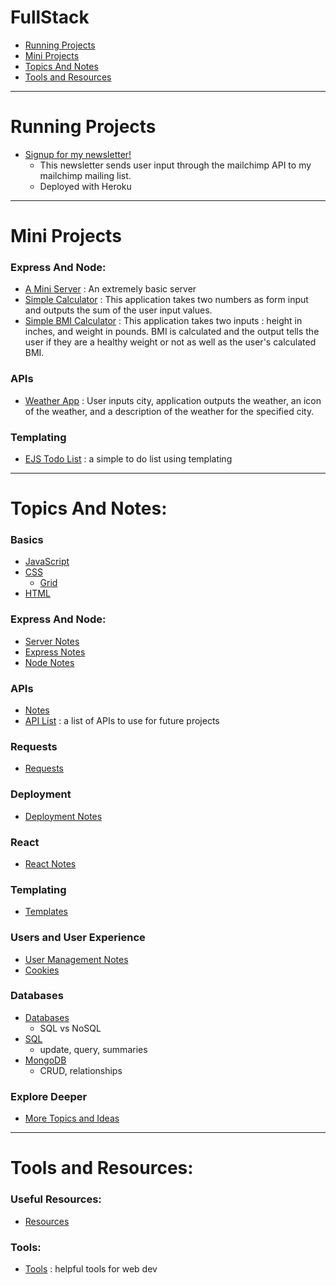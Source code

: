 # FullStack

* [Running Projects](#Running-Projects)
* [Mini Projects](#Mini-Projects)
* [Topics And Notes](#Topics-And-Notes)
* [Tools and Resources](#Tools-and-Resources)

---
# Running Projects
* [Signup for my newsletter!](https://lit-woodland-72587.herokuapp.com/)
  * This newsletter sends user input through the mailchimp API to my mailchimp mailing list.
  * Deployed with Heroku

---
# Mini Projects
### Express And Node:
* [A Mini Server](express-and-node/my-express-server) : An extremely basic server
* [Simple Calculator](express-and-node/my-calculator) : This application
takes two numbers as form input and outputs the sum of the user input values.
* [Simple BMI Calculator](express-and-node/bmi-calculator) : This application
takes two inputs : height in inches, and weight in pounds. BMI is calculated
and the output tells the user if they are a healthy weight or not as well as
the user's calculated BMI.

### APIs
* [Weather App](api/WeatherProject) : User inputs city, application outputs
the weather, an icon of the weather, and a description of the weather for the
specified city.


### Templating
* [EJS Todo List](templates/ejs/todolist-v1) : a simple to do list using templating
---
# Topics And Notes:

### Basics
* [JavaScript](javascript/javascript.md)
* [CSS](css/css.md)
  * [Grid](css/grid/grid.md)
* [HTML](html/html.md)

### Express And Node:
* [Server Notes](express-and-node/my-express-server/notes.md)
* [Express Notes](express-and-node/express.md)
* [Node Notes](express-and-node/node.md)

### APIs
* [Notes](api/api-notes.md)
* [API List](api/fun-api-list.md) : a list of APIs to use for future projects

### Requests
* [Requests](requests/requests.md)

### Deployment
* [Deployment Notes](deployment/deploy.md)

### React
* [React Notes](react/react.md)

### Templating
* [Templates](templates/templates.md)

### Users and User Experience
* [User Management Notes](user-management/user-management.md)
* [Cookies](cookies/cookies.md)

### Databases
* [Databases](databases/databases.md)
  * SQL vs NoSQL
* [SQL](databases/sql/sql.md)
  * update, query, summaries
* [MongoDB](databases/mongodb/mongodb.md)
  * CRUD, relationships

### Explore Deeper
  * [More Topics and Ideas](more-topics.md)

---
# Tools and Resources:

### Useful Resources:
* [Resources](resources.md)

### Tools:
* [Tools](tools.md) : helpful tools for web dev
